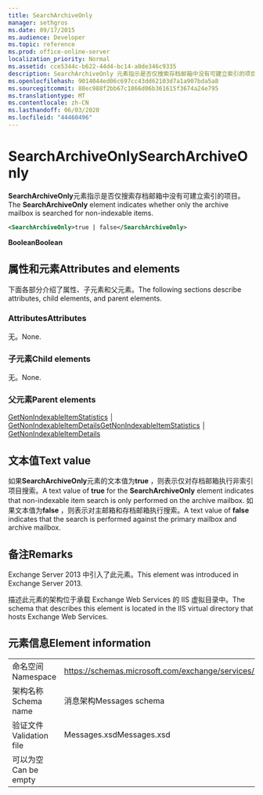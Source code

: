 ```yaml
---
title: SearchArchiveOnly
manager: sethgros
ms.date: 09/17/2015
ms.audience: Developer
ms.topic: reference
ms.prod: office-online-server
localization_priority: Normal
ms.assetid: cce5344c-b622-44d4-bc14-a0de346c9335
description: SearchArchiveOnly 元素指示是否仅搜索存档邮箱中没有可建立索引的项目。
ms.openlocfilehash: 9014044ed06c697cc43dd62103d7a1a907bda5a8
ms.sourcegitcommit: 88ec988f2bb67c1866d06b361615f3674a24e795
ms.translationtype: MT
ms.contentlocale: zh-CN
ms.lasthandoff: 06/03/2020
ms.locfileid: "44460496"
---
```

# <a name="searcharchiveonly"></a><span data-ttu-id="1ff23-103">SearchArchiveOnly</span><span class="sxs-lookup"><span data-stu-id="1ff23-103">SearchArchiveOnly</span></span>

<span data-ttu-id="1ff23-104">**SearchArchiveOnly**元素指示是否仅搜索存档邮箱中没有可建立索引的项目。</span><span class="sxs-lookup"><span data-stu-id="1ff23-104">The **SearchArchiveOnly** element indicates whether only the archive mailbox is searched for non-indexable items.</span></span> 
  
```xml
<SearchArchiveOnly>true | false</SearchArchiveOnly>
```

 <span data-ttu-id="1ff23-105">**Boolean**</span><span class="sxs-lookup"><span data-stu-id="1ff23-105">**Boolean**</span></span>
## <a name="attributes-and-elements"></a><span data-ttu-id="1ff23-106">属性和元素</span><span class="sxs-lookup"><span data-stu-id="1ff23-106">Attributes and elements</span></span>

<span data-ttu-id="1ff23-107">下面各部分介绍了属性、子元素和父元素。</span><span class="sxs-lookup"><span data-stu-id="1ff23-107">The following sections describe attributes, child elements, and parent elements.</span></span>
  
### <a name="attributes"></a><span data-ttu-id="1ff23-108">Attributes</span><span class="sxs-lookup"><span data-stu-id="1ff23-108">Attributes</span></span>

<span data-ttu-id="1ff23-109">无。</span><span class="sxs-lookup"><span data-stu-id="1ff23-109">None.</span></span>
  
### <a name="child-elements"></a><span data-ttu-id="1ff23-110">子元素</span><span class="sxs-lookup"><span data-stu-id="1ff23-110">Child elements</span></span>

<span data-ttu-id="1ff23-111">无。</span><span class="sxs-lookup"><span data-stu-id="1ff23-111">None.</span></span>
  
### <a name="parent-elements"></a><span data-ttu-id="1ff23-112">父元素</span><span class="sxs-lookup"><span data-stu-id="1ff23-112">Parent elements</span></span>

<span data-ttu-id="1ff23-113">[GetNonIndexableItemStatistics](getnonindexableitemstatistics.md) │ [GetNonIndexableItemDetails](getnonindexableitemdetails.md)</span><span class="sxs-lookup"><span data-stu-id="1ff23-113">[GetNonIndexableItemStatistics](getnonindexableitemstatistics.md) │ [GetNonIndexableItemDetails](getnonindexableitemdetails.md)</span></span>
  
## <a name="text-value"></a><span data-ttu-id="1ff23-114">文本值</span><span class="sxs-lookup"><span data-stu-id="1ff23-114">Text value</span></span>

<span data-ttu-id="1ff23-115">如果**SearchArchiveOnly**元素的文本值为**true** ，则表示仅对存档邮箱执行非索引项目搜索。</span><span class="sxs-lookup"><span data-stu-id="1ff23-115">A text value of **true** for the **SearchArchiveOnly** element indicates that non-indexable item search is only performed on the archive mailbox.</span></span> <span data-ttu-id="1ff23-116">如果文本值为**false** ，则表示对主邮箱和存档邮箱执行搜索。</span><span class="sxs-lookup"><span data-stu-id="1ff23-116">A text value of **false** indicates that the search is performed against the primary mailbox and archive mailbox.</span></span> 
  
## <a name="remarks"></a><span data-ttu-id="1ff23-117">备注</span><span class="sxs-lookup"><span data-stu-id="1ff23-117">Remarks</span></span>

<span data-ttu-id="1ff23-118">Exchange Server 2013 中引入了此元素。</span><span class="sxs-lookup"><span data-stu-id="1ff23-118">This element was introduced in Exchange Server 2013.</span></span>
  
<span data-ttu-id="1ff23-119">描述此元素的架构位于承载 Exchange Web Services 的 IIS 虚拟目录中。</span><span class="sxs-lookup"><span data-stu-id="1ff23-119">The schema that describes this element is located in the IIS virtual directory that hosts Exchange Web Services.</span></span>
  
## <a name="element-information"></a><span data-ttu-id="1ff23-120">元素信息</span><span class="sxs-lookup"><span data-stu-id="1ff23-120">Element information</span></span>

|||
|:-----|:-----|
|<span data-ttu-id="1ff23-121">命名空间</span><span class="sxs-lookup"><span data-stu-id="1ff23-121">Namespace</span></span>  <br/> |https://schemas.microsoft.com/exchange/services/2006/messages  <br/> |
|<span data-ttu-id="1ff23-122">架构名称</span><span class="sxs-lookup"><span data-stu-id="1ff23-122">Schema name</span></span>  <br/> |<span data-ttu-id="1ff23-123">消息架构</span><span class="sxs-lookup"><span data-stu-id="1ff23-123">Messages schema</span></span>  <br/> |
|<span data-ttu-id="1ff23-124">验证文件</span><span class="sxs-lookup"><span data-stu-id="1ff23-124">Validation file</span></span>  <br/> |<span data-ttu-id="1ff23-125">Messages.xsd</span><span class="sxs-lookup"><span data-stu-id="1ff23-125">Messages.xsd</span></span>  <br/> |
|<span data-ttu-id="1ff23-126">可以为空</span><span class="sxs-lookup"><span data-stu-id="1ff23-126">Can be empty</span></span>  <br/> ||
   

